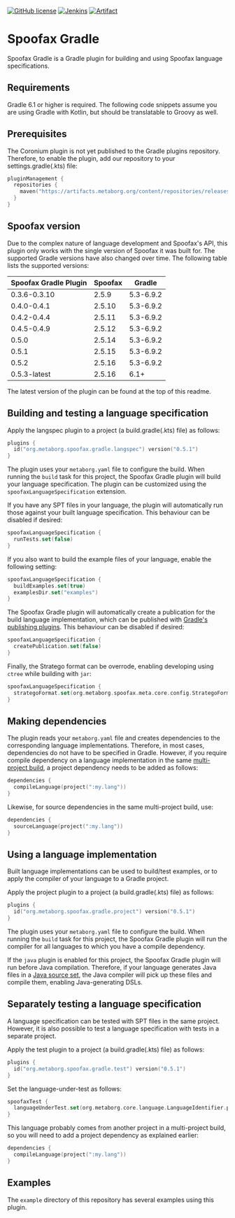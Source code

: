 [![GitHub license](https://img.shields.io/github/license/metaborg/spoofax.gradle)](https://github.com/metaborg/spoofax.gradle/blob/master/LICENSE)
[![Jenkins](https://img.shields.io/jenkins/build/https/buildfarm.metaborg.org/job/metaborg/job/spoofax.gradle/job/master)](https://buildfarm.metaborg.org/job/metaborg/job/spoofax.gradle/job/master/lastBuild)
[![Artifact](https://img.shields.io/maven-metadata/v?label=gradle.config&metadataUrl=https%3A%2F%2Fartifacts.metaborg.org%2Fcontent%2Frepositories%2Freleases%2Forg%2Fmetaborg%2Fspoofax.gradle%2Fmaven-metadata.xml)](https://mvnrepository.com/artifact/org.metaborg/spoofax.gradle?repo=metaborg-releases)


# Spoofax Gradle

Spoofax Gradle is a Gradle plugin for building and using Spoofax language specifications.

## Requirements

Gradle 6.1 or higher is required.
The following code snippets assume you are using Gradle with Kotlin, but should be translatable to Groovy as well.

## Prerequisites

The Coronium plugin is not yet published to the Gradle plugins repository.
Therefore, to enable the plugin, add our repository to your settings.gradle(.kts) file:

```kotlin
pluginManagement {
  repositories {
    maven("https://artifacts.metaborg.org/content/repositories/releases/")
  }
}
```

## Spoofax version

Due to the complex nature of language development and Spoofax's API, this plugin only works with the single version of Spoofax it was built for.
The supported Gradle versions have also changed over time.
The following table lists the supported versions:

| Spoofax Gradle Plugin | Spoofax | Gradle    |
|-----------------------|---------|-----------|
| 0.3.6-0.3.10          | 2.5.9   | 5.3-6.9.2 |
| 0.4.0-0.4.1           | 2.5.10  | 5.3-6.9.2 |
| 0.4.2-0.4.4           | 2.5.11  | 5.3-6.9.2 |
| 0.4.5-0.4.9           | 2.5.12  | 5.3-6.9.2 |
| 0.5.0                 | 2.5.14  | 5.3-6.9.2 |
| 0.5.1                 | 2.5.15  | 5.3-6.9.2 |
| 0.5.2                 | 2.5.16  | 5.3-6.9.2 |
| 0.5.3-latest          | 2.5.16  | 6.1+      |

The latest version of the plugin can be found at the top of this readme.

## Building and testing a language specification

Apply the langspec plugin to a project (a build.gradle(.kts) file) as follows:

```kotlin
plugins {
  id("org.metaborg.spoofax.gradle.langspec") version("0.5.1")
}
```

The plugin uses your `metaborg.yaml` file to configure the build.
When running the `build` task for this project, the Spoofax Gradle plugin will build your language specification.
The plugin can be customized using the `spoofaxLanguageSpecification` extension.

If you have any SPT files in your language, the plugin will automatically run those against your built language specification.
This behaviour can be disabled if desired:

```kotlin
spoofaxLanguageSpecification {
  runTests.set(false)
}
```

If you also want to build the example files of your language, enable the following setting:

```kotlin
spoofaxLanguageSpecification {
  buildExamples.set(true)
  examplesDir.set("examples")
}
```

The Spoofax Gradle plugin will automatically create a publication for the build language implementation, which can be published with [Gradle's publishing plugins](https://docs.gradle.org/current/userguide/publishing_setup.html#publishing_overview).
This behaviour can be disabled if desired:

```kotlin
spoofaxLanguageSpecification {
  createPublication.set(false)
}
```

Finally, the Stratego format can be overrode, enabling developing using `ctree` while building with `jar`:

```kotlin
spoofaxLanguageSpecification {
  strategoFormat.set(org.metaborg.spoofax.meta.core.config.StrategoFormat.jar)
}
```

## Making dependencies

The plugin reads your `metaborg.yaml` file and creates dependencies to the corresponding language implementations.
Therefore, in most cases, dependencies do not have to be specified in Gradle.
However, if you require compile dependency on a language implementation in the same [multi-project build](https://docs.gradle.org/current/userguide/multi_project_builds.html), a project dependency needs to be added as follows:

```kotlin
dependencies {
  compileLanguage(project(":my.lang"))
}
```

Likewise, for source dependencies in the same multi-project build, use:

```kotlin
dependencies {
  sourceLanguage(project(":my.lang"))
}
```

## Using a language implementation

Built language implementations can be used to build/test examples, or to apply the compiler of your language to a Gradle project.

Apply the project plugin to a project (a build.gradle(.kts) file) as follows:

```kotlin
plugins {
  id("org.metaborg.spoofax.gradle.project") version("0.5.1")
}
```

The plugin uses your `metaborg.yaml` file to configure the build.
When running the `build` task for this project, the Spoofax Gradle plugin will run the compiler for all languages to which you have a compile dependency.

If the `java` plugin is enabled for this project, the Spoofax Gradle plugin will run before Java compilation.
Therefore, if your language generates Java files in a [Java source set](https://docs.gradle.org/current/userguide/java_plugin.html#source_sets), the Java compiler will pick up these files and compile them, enabling Java-generating DSLs.

## Separately testing a language specification

A language specification can be tested with SPT files in the same project.
However, it is also possible to test a language specification with tests in a separate project.

Apply the test plugin to a project (a build.gradle(.kts) file) as follows:

```kotlin
plugins {
  id("org.metaborg.spoofax.gradle.test") version("0.5.1")
}
```

Set the language-under-test as follows:

```kotlin
spoofaxTest {
  languageUnderTest.set(org.metaborg.core.language.LanguageIdentifier.parse("org.example:my.lang:0.1.0-SNAPSHOT"))
}
```

This language probably comes from another project in a multi-project build, so you will need to add a project dependency as explained earlier:

```kotlin
dependencies {
  compileLanguage(project(":my.lang"))
}
```

## Examples

The `example` directory of this repository has several examples using this plugin.
